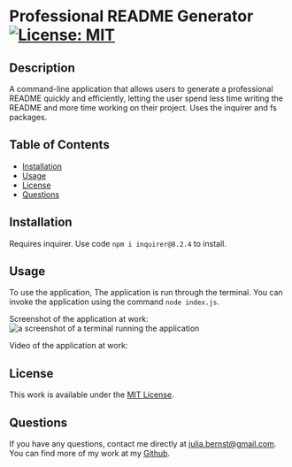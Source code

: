 # Professional README Generator [![License: MIT](https://img.shields.io/badge/License-MIT-yellow.svg)](https://opensource.org/licenses/MIT)

## Description

A command-line application that allows users to generate a professional README quickly and efficiently, letting the user spend less time writing the README and more time working on their project. Uses the inquirer and fs packages.

## Table of Contents

- [Installation](#installation)
- [Usage](#usage)
- [License](#license)
- [Questions](#questions)

## Installation

Requires inquirer. Use code `npm i inquirer@8.2.4` to install.

## Usage

To use the application, The application is run through the terminal. You can invoke the application using the command `node index.js`.

Screenshot of the application at work:
![a screenshot of a terminal running the application](../readme-generator/screenshot.png)

Video of the application at work:

## License

This work is available under the [MIT License](https://opensource.org/licenses/MIT).

## Questions

If you have any questions, contact me directly at [julia.bernst@gmail.com](mailto:julia.bernst@gmail.com). You can find more of my work at my [Github](https://github.com/jubernst/).
